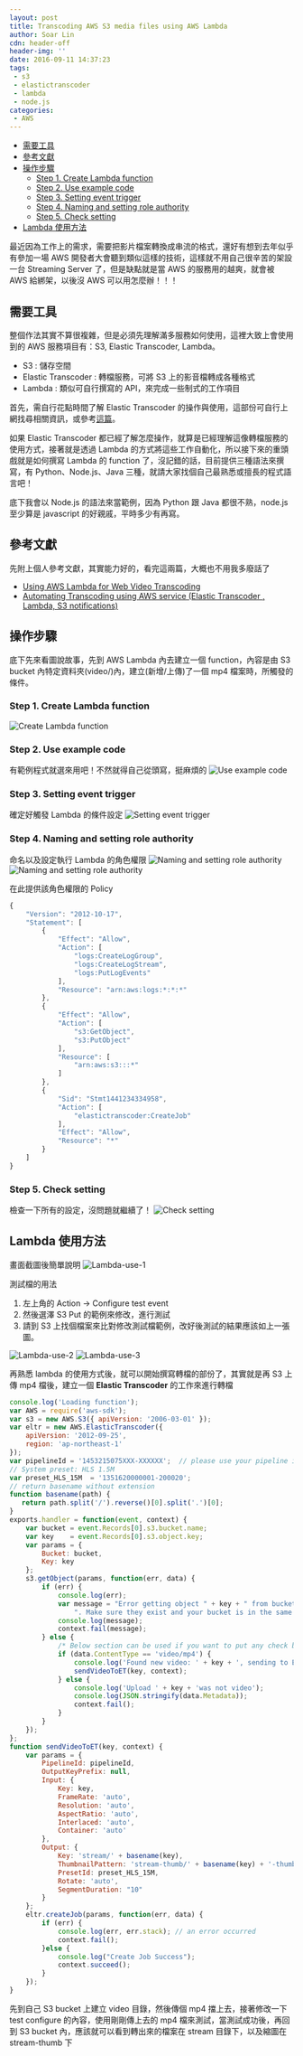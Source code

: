 ```yaml
---
layout: post
title: Transcoding AWS S3 media files using AWS Lambda
author: Soar Lin
cdn: header-off
header-img: ''
date: 2016-09-11 14:37:23
tags:
 - s3
 - elastictranscoder
 - lambda
 - node.js
categories:
 - AWS
---
```

<!-- MarkdownTOC -->

- [需要工具](#需要工具)
- [參考文獻](#參考文獻)
- [操作步驟](#操作步驟)
    - [Step 1. Create Lambda function](#step-1-create-lambda-function)
    - [Step 2. Use example code](#step-2-use-example-code)
    - [Step 3. Setting event trigger](#step-3-setting-event-trigger)
    - [Step 4. Naming and setting role authority](#step-4-naming-and-setting-role-authority)
    - [Step 5. Check setting](#step-5-check-setting)
- [Lambda 使用方法](#lambda-使用方法)

<!-- /MarkdownTOC -->

最近因為工作上的需求，需要把影片檔案轉換成串流的格式，還好有想到去年似乎有參加一場 AWS 開發者大會聽到類似這樣的技術，這樣就不用自己很辛苦的架設一台 Streaming Server 了，但是缺點就是當 AWS 的服務用的越爽，就會被 AWS 給綁架，以後沒 AWS 可以用怎麼辦！！！

<!-- more -->

<a name="需要工具"></a>
## 需要工具

整個作法其實不算很複雜，但是必須先理解滿多服務如何使用，這裡大致上會使用到的 AWS 服務項目有：S3, Elastic Transcoder, Lambda。

 - S3 : 儲存空間
 - Elastic Transcoder : 轉檔服務，可將 S3 上的影音檔轉成各種格式
 - Lambda : 類似可自行撰寫的 API，來完成一些制式的工作項目

首先，需自行花點時間了解 Elastic Transcoder 的操作與使用，這部份可自行上網找尋相關資訊，或參考[這篇](https://foliovision.com/player/video-hosting/securing-your-video/hls-stream)。

如果 Elastic Transcoder 都已經了解怎麼操作，就算是已經理解這像轉檔服務的使用方式，接著就是透過 Lambda 的方式將這些工作自動化，所以接下來的重頭戲就是如何撰寫 Lambda 的 function 了，沒記錯的話，目前提供三種語法來撰寫，有 Python、Node.js、Java 三種，就請大家找個自己最熟悉或擅長的程式語言吧！

底下我會以 Node.js 的語法來當範例，因為 Python 跟 Java 都很不熟，node.js 至少算是 javascript 的好親戚，平時多少有再寫。

<a name="參考文獻"></a>
## 參考文獻

先附上個人參考文獻，其實能力好的，看完這兩篇，大概也不用我多廢話了

 - [Using AWS Lambda for Web Video Transcoding](https://tonym.us/using-aws-lambda-for-web-video-transcoding.html)
 - [Automating Transcoding using AWS service (Elastic Transcoder , Lambda, S3 notifications)](https://axcessblog.wordpress.com/2015/09/21/automating-transcoding-using-aws-service-elastic-transcoder-lambda-s3-notifications/)

<a name="操作步驟"></a>
## 操作步驟
底下先來看圖說故事，先到 AWS Lambda 內去建立一個 function，內容是由 S3 bucket 內特定資料夾(video/)內，建立(新增/上傳)了一個 mp4 檔案時，所觸發的條件。

<a name="step-1-create-lambda-function"></a>
### Step 1. Create Lambda function

![Create Lambda function](/images/Transcoding-AWS-S3-media-files-using-AWS-Lambda/step1.jpg)

<a name="step-2-use-example-code"></a>
### Step 2. Use example code

有範例程式就選來用吧！不然就得自己從頭寫，挺麻煩的
![Use example code](/images/Transcoding-AWS-S3-media-files-using-AWS-Lambda/step2.jpg)

<a name="step-3-setting-event-trigger"></a>
### Step 3. Setting event trigger

確定好觸發 Lambda 的條件設定
![Setting event trigger](/images/Transcoding-AWS-S3-media-files-using-AWS-Lambda/step3.jpg)

<a name="step-4-naming-and-setting-role-authority"></a>
### Step 4. Naming and setting role authority

命名以及設定執行 Lambda 的角色權限
![Naming and setting role authority](/images/Transcoding-AWS-S3-media-files-using-AWS-Lambda/step4-1.jpg) ![Naming and setting role authority](/images/Transcoding-AWS-S3-media-files-using-AWS-Lambda/step4-2.jpg)

在此提供該角色權限的 Policy

````javascript
{
    "Version": "2012-10-17",
    "Statement": [
        {
            "Effect": "Allow",
            "Action": [
                "logs:CreateLogGroup",
                "logs:CreateLogStream",
                "logs:PutLogEvents"
            ],
            "Resource": "arn:aws:logs:*:*:*"
        },
        {
            "Effect": "Allow",
            "Action": [
                "s3:GetObject",
                "s3:PutObject"
            ],
            "Resource": [
                "arn:aws:s3:::*"
            ]
        },
        {
            "Sid": "Stmt1441234334958",
            "Action": [
                "elastictranscoder:CreateJob"
            ],
            "Effect": "Allow",
            "Resource": "*"
        }
    ]
}
````

<a name="step-5-check-setting"></a>
### Step 5. Check setting

檢查一下所有的設定，沒問題就繼續了！
![Check setting](/images/Transcoding-AWS-S3-media-files-using-AWS-Lambda/step5.jpg)

<a name="lambda-使用方法"></a>
## Lambda 使用方法

畫面截圖後簡單說明
![Lambda-use-1](/images/Transcoding-AWS-S3-media-files-using-AWS-Lambda/lambda1.jpg)

測試檔的用法

 1. 左上角的 Action -> Configure test event
 2. 然後選澤 S3 Put 的範例來修改，進行測試
 3. 請到 S3 上找個檔案來比對修改測試檔範例，改好後測試的結果應該如上一張圖。

![Lambda-use-2](/images/Transcoding-AWS-S3-media-files-using-AWS-Lambda/lambda2.jpg) ![Lambda-use-3](/images/Transcoding-AWS-S3-media-files-using-AWS-Lambda/lambda3.jpg)

再熟悉 lambda 的使用方式後，就可以開始撰寫轉檔的部份了，其實就是再 S3 上傳 mp4 檔後，建立一個 __Elastic Transcoder__ 的工作來進行轉檔

````javascript
console.log('Loading function');
var AWS = require('aws-sdk');
var s3 = new AWS.S3({ apiVersion: '2006-03-01' });
var eltr = new AWS.ElasticTranscoder({
    apiVersion: '2012-09-25',
    region: 'ap-northeast-1'
});
var pipelineId = '1453215075XXX-XXXXXX';  // please use your pipeline id
// System preset: HLS 1.5M
var preset_HLS_15M  = '1351620000001-200020';
// return basename without extension
function basename(path) {
   return path.split('/').reverse()[0].split('.')[0];
}
exports.handler = function(event, context) {
    var bucket = event.Records[0].s3.bucket.name;
    var key    = event.Records[0].s3.object.key;
    var params = {
        Bucket: bucket,
        Key: key
    };
    s3.getObject(params, function(err, data) {
        if (err) {
            console.log(err);
            var message = "Error getting object " + key + " from bucket " + bucket +
                ". Make sure they exist and your bucket is in the same region as this function.";
            console.log(message);
            context.fail(message);
        } else {
            /* Below section can be used if you want to put any check based on metadata */
            if (data.ContentType == 'video/mp4') {
                console.log('Found new video: ' + key + ', sending to ET');
                sendVideoToET(key, context);
            } else {
                console.log('Upload ' + key + 'was not video');
                console.log(JSON.stringify(data.Metadata));
                context.fail();
            }
        }
    });
};
function sendVideoToET(key, context) {
    var params = {
        PipelineId: pipelineId,
        OutputKeyPrefix: null,
        Input: {
            Key: key,
            FrameRate: 'auto',
            Resolution: 'auto',
            AspectRatio: 'auto',
            Interlaced: 'auto',
            Container: 'auto'
        },
        Output: {
            Key: 'stream/' + basename(key),
            ThumbnailPattern: 'stream-thumb/' + basename(key) + '-thumb-{count}',
            PresetId: preset_HLS_15M,
            Rotate: 'auto',
            SegmentDuration: "10"
        }
    };
    eltr.createJob(params, function(err, data) {
        if (err) {
            console.log(err, err.stack); // an error occurred
            context.fail();
        }else {
            console.log("Create Job Success");
            context.succeed();
        }
    });
}
````

先到自己 S3 bucket 上建立 video 目錄，然後傳個 mp4 擋上去，接著修改一下 test configure 的內容，使用剛剛傳上去的 mp4 檔來測試，當測試成功後，再回到 S3 bucket 內，應該就可以看到轉出來的檔案在 stream 目錄下，以及縮圖在 stream-thumb 下